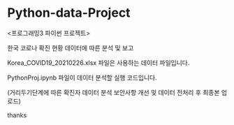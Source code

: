 # Python-data-Project
<프로그래밍3 파이썬 프로젝트>

한국 코로나 확진 현황 데이터에 따른 분석 및 보고

Korea_COVID19_20210226.xlsx 파일은 사용하는 데이터 파일입니다.

PythonProj.ipynb 파일이 데이터 분석할 실행 코드입니다.

(거리두기단계에 따른 확진자 데이터 분석 보안사항 개선 및 데이터 전처리 후 최종본 업로드)

thanks
